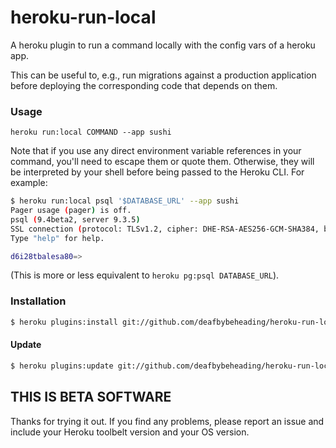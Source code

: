 # heroku-run-local

A heroku plugin to run a command locally with the config vars of a
heroku app.

This can be useful to, e.g., run migrations against a production
application before deploying the corresponding code that depends on
them.

### Usage

`heroku run:local COMMAND --app sushi`

Note that if you use any direct environment variable references in your command,
you'll need to escape them or quote them. Otherwise, they will be interpreted by
your shell before being passed to the Heroku CLI. For example:

```bash
$ heroku run:local psql '$DATABASE_URL' --app sushi
Pager usage (pager) is off.
psql (9.4beta2, server 9.3.5)
SSL connection (protocol: TLSv1.2, cipher: DHE-RSA-AES256-GCM-SHA384, bits: 256, compression: off)
Type "help" for help.

d6i28tbalesa80=>
```

(This is more or less equivalent to `heroku pg:psql DATABASE_URL`).

### Installation

```bash
$ heroku plugins:install git://github.com/deafbybeheading/heroku-run-local.git
```

#### Update

```bash
$ heroku plugins:update git://github.com/deafbybeheading/heroku-run-local.git
```

## THIS IS BETA SOFTWARE

Thanks for trying it out. If you find any problems, please report an
issue and include your Heroku toolbelt version and your OS version.
